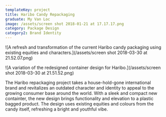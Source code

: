 ```yaml
---
templateKey: project
title: Haribo Candy Repackaging
graduate: My Van Loc
image: /assets/screen shot 2018-01-21 at 17.17.17.png
category: Package Design
category2: Brand Identity
---
```

![A refresh and transformation of the current Haribo candy packaging using existing equities and characters.](/assets/screen shot 2018-03-30 at 21.52.07.png)

![A variation of the redesigned container design for Haribo.](/assets/screen shot 2018-03-30 at 21.51.52.png)

The Haribo repackaging project takes a house-hold-gone international brand and revitalizes an outdated character and identity to appeal to the growing consumer base around the world. With a sleek and compact new containter, the new design brings functionality and elevation to a plastic bagged product. The design uses existing equities and colours from the candy itself, refreshing a bright and youthful vibe.
